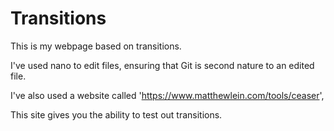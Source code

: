 # Transitions
This is my webpage based on transitions.

I've used nano to edit files, ensuring that Git is second nature to an edited file.

I've also used a website called 'https://www.matthewlein.com/tools/ceaser',

This site gives you the ability to test out transitions.